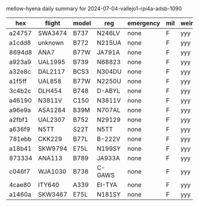 mellow-hyena daily summary for 2024-07-04-vallejo1-rpi4a-adsb-1090

|hex|flight|model|reg|emergency|mil|weirdo|
|--|--|--|--|--|--|--|
|a24757|SWA3474|B737|N246LV|none|F|yyy|
|a1cdd8|unknown|B772|N215UA|none|F|yyy|
|8694d8|ANA7|B77W|JA791A|none|F|yyy|
|a923a9|UAL1995|B739|N68823|none|F|yyy|
|a32e8c|DAL2117|BCS3|N304DU|none|F|yyy|
|a1f5ff|UAL858|B77W|N2250U|none|F|yyy|
|3c4b2c|DLH454|B748|D-ABYL|none|F|yyy|
|a46190|N3811V|C150|N3811V|none|F|yyy|
|a96e9a|ASA1284|B39M|N707AL|none|F|yyy|
|a2fbf1|UAL2307|B752|N29129|none|F|yyy|
|a636f9|N5TT|S22T|N5TT|none|F|yyy|
|781ebb|CKK229|B77L|B-222V|none|F|yyy|
|a18b41|SKW9794|E75L|N199SY|none|F|yyy|
|873334|ANA113|B789|JA933A|none|F|yyy|
|c046f7|WJA1030|B738|C-GAWS|none|F|yyy|
|4cae80|ITY640|A339|EI-TYA|none|F|yyy|
|a1460a|SKW3467|E75L|N181SY|none|F|yyy|
